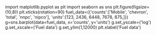import matplotlib.pyplot as plt
import seaborn as sns 
plt.figure(figsize=(10,8))
plt.xticks(rotation=90)
fuel_data=({'counts':['Mobile', 'chevron', 'total', 'nnpc', 'nipco'], 'units':[123, 2436, 6448, 7678, 875,]})
g=sns.barplot(data=fuel_data, x='counts', y='units')
g.set_yscale=('log')
g.set_xscale=('Fuel data')
g.set_ylim(1,12000)
plt.xlabel('Fuel data')
